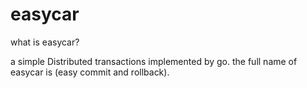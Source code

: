 # easycar

what is easycar? 

a simple Distributed transactions implemented by go. the full name of easycar is (easy commit and
rollback).

